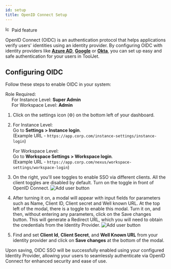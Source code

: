 ```yaml
---
id: setup
title: OpenID Connect Setup
---
```


<div className="badge badge--primary heading-badge">   
  <img 
    src="/img/badge-icons/premium.svg" 
    alt="Icon" 
    width="16" 
    height="16" 
  />
 <span>Paid feature</span>
</div>

OpenID Connect (OIDC) is an authentication protocol that helps applications verify users' identities using an identity provider. By configuring OIDC with identity providers like **[Azure AD](/docs/user-management/sso/oidc/azuread)**, **[Google](/docs/user-management/sso/oidc/google)** or **[Okta](/docs/user-management/sso/oidc/okta)**, you can set up easy and safe authentication for your users in ToolJet. 

## Configuring OIDC

Follow these steps to enable OIDC in your system:

Role Required: <br/>
&nbsp;&nbsp;&nbsp;&nbsp; For Instance Level: **Super Admin** <br/>
&nbsp;&nbsp;&nbsp;&nbsp; For Workspace Level: **Admin**

1. Click on the settings icon (⚙️) on the bottom left of your dashboard.

2. For Instance Level: <br/>
Go to **Settings > Instance login**. <br/> 
    (Example URL - `https://app.corp.com/instance-settings/instance-login`)

    For Workspace Level: <br/>
    Go to **Workspace Settings > Workspace login**. <br/> 
    (Example URL - `https://app.corp.com/nexus/workspace-settings/workspace-login`)

3. On the right, you'll see toggles to enable SSO via different clients. All the client toggles are disabled by default. Turn on the toggle in front of OpenID Connect.
    <img className="screenshot-full" src="/img/user-management/sso/oidc/sso-menu.png" alt="Add user button" />

4. After turning it on, a modal will appear with input fields for parameters such as Name, Client ID, Client secret and Well known URL. At the top left of the modal, there is a toggle to enable this modal. Turn it on, and then, without entering any parameters, click on the Save changes button. This will generate a Redirect URL, which you will need to obtain the credentials from the Identity Provider.
    <img className="screenshot-full img-l" src="/img/user-management/sso/oidc/config.png" alt="Add user button" />

5. Find and set **Client Id**, **Client Secret**, and **Well Known URL** from your identity provider and click on **Save changes** at the bottom of the modal.

Upon saving, OIDC SSO will be successfully enabled using your configured Identity Provider, allowing your users to seamlessly authenticate via OpenID Connect for enhanced security and ease of use.